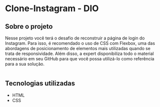 # Clone-Instagram - DIO 

## Sobre o projeto 
<p>Nesse projeto você terá o desafio de reconstruir a página de login do Instagram. Para isso, é recomendado o uso de CSS com Flexbox, uma das abordagens de posicionamento de elementos mais utilizadas quando se trata de responsividade. Além disso, a expert disponibiliza todo o material necessário em seu GitHub para que você possa utilizá-lo como referência para a sua solução.</p>

<div align="left">    
  <img src="" />    
 </div>

## Tecnologias utilizadas

- HTML
- CSS
